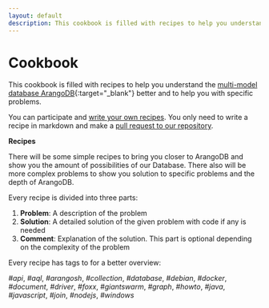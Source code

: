 ```yaml
---
layout: default
description: This cookbook is filled with recipes to help you understand the multi-model database ArangoDB betterand to help you with specific problems
---
```

# Cookbook

This cookbook is filled with recipes to help you understand the [multi-model database ArangoDB](https://www.arangodb.com/){:target="_blank"} better
and to help you with specific problems.

You can participate and [write your own recipes][2]. 
You only need to write a recipe in markdown and make a [pull request to our repository][2]. 

**Recipes**

There will be some simple recipes to bring you closer to ArangoDB and show you the amount of possibilities
of our Database. 
There also will be more complex problems to show you solution to specific problems and the depth of ArangoDB.

Every recipe is divided into three parts:

1. **Problem**: A description of the problem
2. **Solution**: A detailed solution of the given problem with code if any is needed
3. **Comment**: Explanation of the solution. This part is optional depending on the complexity of the problem

Every recipe has tags to for a better overview:

*#api*, *#aql*, *#arangosh*, *#collection*, *#database*, *#debian*, *#docker*, *#document*, *#driver*, *#foxx*, *#giantswarm*, *#graph*, *#howto*, *#java*, *#javascript*, *#join*, *#nodejs*, *#windows*

[2]: https://github.com/arangodb/docs
